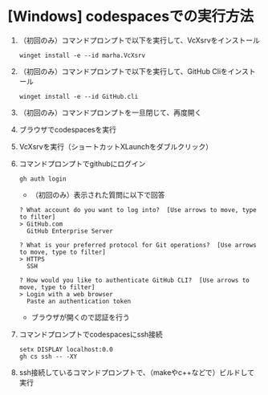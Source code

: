 # [Windows] codespacesでの実行方法
1. （初回のみ）コマンドプロンプトで以下を実行して、VcXsrvをインストール
    ```shell
    winget install -e --id marha.VcXsrv
    ```

1. （初回のみ）コマンドプロンプトで以下を実行して、GitHub Cliをインストール
    ```shell
    winget install -e --id GitHub.cli
    ```

1. （初回のみ）コマンドプロンプトを一旦閉じて、再度開く
   
1. ブラウザでcodespacesを実行
   
1. VcXsrvを実行（ショートカットXLaunchをダブルクリック）
    
1. コマンドプロンプトでgithubにログイン
    ```shell
    gh auth login
    ```
   - （初回のみ）表示された質問に以下で回答
    ```shell
    ? What account do you want to log into?  [Use arrows to move, type to filter]
    > GitHub.com
      GitHub Enterprise Server
    ```
    ```shell
    ? What is your preferred protocol for Git operations?  [Use arrows to move, type to filter]
    > HTTPS
      SSH
    ```
    ```shell
    ? How would you like to authenticate GitHub CLI?  [Use arrows to move, type to filter]
    > Login with a web browser
      Paste an authentication token
    ```
    - ブラウザが開くので認証を行う

1. コマンドプロンプトでcodespacesにssh接続
    ```shell
    setx DISPLAY localhost:0.0
    gh cs ssh -- -XY
    ```

1. ssh接続しているコマンドプロンプトで、（makeやc++などで）ビルドして実行
   